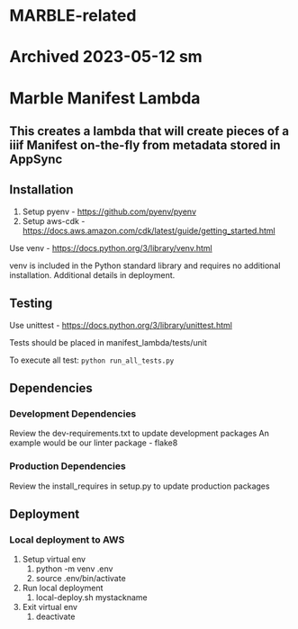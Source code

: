 # MARBLE-related
# Archived 2023-05-12 sm

# Marble Manifest Lambda

## This creates a lambda that will create pieces of a iiif Manifest on-the-fly from metadata stored in AppSync

## Installation

1. Setup pyenv - <https://github.com/pyenv/pyenv>
2. Setup aws-cdk - <https://docs.aws.amazon.com/cdk/latest/guide/getting_started.html>

Use venv - <https://docs.python.org/3/library/venv.html>

venv is included in the Python standard library and requires no additional installation. Additional details in deployment.

## Testing

Use unittest - <https://docs.python.org/3/library/unittest.html>

Tests should be placed in manifest_lambda/tests/unit

To execute all test: `python run_all_tests.py`

## Dependencies

### Development Dependencies

Review the dev-requirements.txt to update development packages
An example would be our linter package - flake8

### Production Dependencies

Review the install_requires in setup.py to update production packages

## Deployment

### Local deployment to AWS

1. Setup virtual env
    1. python -m venv .env
    2. source .env/bin/activate
2. Run local deployment
    1. local-deploy.sh mystackname
3. Exit virtual env
    1. deactivate
